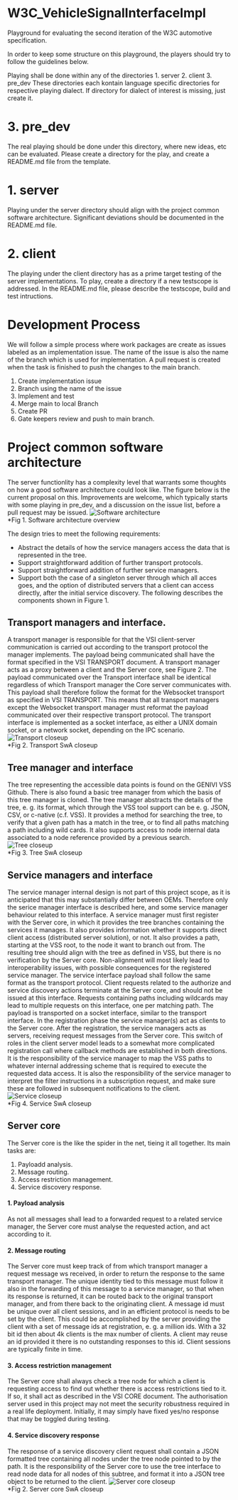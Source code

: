 # W3C_VehicleSignalInterfaceImpl
Playground for evaluating the second iteration of the W3C automotive specification.

In order to keep some structure on this playground, the players should try to follow the guidelines below.

Playing shall be done within any of the directories
	1. server
	2. client
	3. pre_dev
These directories each kontain language specific directories for respective playing dialect. If directory for dialect of interest is missing, just create it.

# 3. pre_dev
The real playing should be done under this directory, where new ideas, etc can be evaluated. Please create a directory for the play, and create a README.md file from the template.

# 1. server
Playing under the server directory should align with the project common software architecture. Significant deviations should be documented in the README.md file.

# 2. client
The playing under the client directory has as a prime target testing of the server implementations. To play, create a directory if a new testscope is addressed. In the README.md file, please describe the testscope, build and test intructions.

# Development Process

We will follow a simple process where work packages are create as issues labeled as an implementation issue. The name of the issue is also the name of the branch which is used for implementation. A pull request is created when the task is finished to push the changes to the main branch.

1) Create implementation issue
2) Branch using the name of the issue
3) Implement and test
4) Merge main to local Branch
5) Create PR
6) Gate keepers review and push to main branch.



# Project common software architecture
The server functionlity has a complexity level that warrants some thoughts on how a good software architecture could look like. 
The figure below is the current proposal on this. Improvements are welcome, which typically starts with some playing in pre_dev, and a discussion on the issue list, before a pull request may be issued.
![Software architecture](pics/common_server_swa.png?raw=true)<br>
*Fig 1. Software architecture overview

The design tries to meet the following requirements:
- Abstract the details of how the service managers access the data that is represented in the tree. 
- Support straightforward addition of further transport protocols.
- Support straightforward addition of further service managers. 
- Support both the case of a singleton server through which all acces goes, and the option of distributed servers that a client can access directly, after the initial service discovery.
The following describes the components shown in Figure 1. 
## Transport managers and interface.
A transport manager is responsible for that the VSI client-server communication is carried out according to the transport protocol the manager implements. The payload being communicated shall have the format specified in the VSI TRANSPORT document. 
A transport manager acts as a proxy between a client and the Server core, see Figure 2. 
The payload communicated over the Transport interface shall be identical regardless of which Transport manager the Core server communicates with. This payload shall therefore follow the format for the Websocket transport as specified in VSI TRANSPORT. This means that all transport managers except the Websocket transport manager must reformat the payload communicated over their respective transport protocol. 
The transport interface is implemented as a socket interface, as either a UNIX domain socket, or a network socket, depending on the IPC scenario. 
![Transport closeup](pics/transport_closeup.png?raw=true)<br>
*Fig 2. Transport SwA closeup
## Tree manager and interface
The tree representing the accessible data points is found on the GENIVI VSS Github. There is also found a basic tree manager from which the basis of this tree manager is cloned. 
The tree manager abstracts the details of the tree, e. g. its format, which through the VSS tool support can be e. g.  JSON, CSV, or c-native (c.f. VSS). It provides a method for searching the tree, to verify that a given path has a match in the tree, or to find all paths matching a path including wild cards. It also supports access to node internal data associated to a node reference provided by a previous search. 
![Tree closeup](pics/tree_closeup.png?raw=true)<br>
*Fig 3. Tree SwA closeup
## Service managers and interface
The service manager internal design is not part of this project scope, as it is anticipated that this may substantially differ between OEMs. Therefore only the serice manager interface is described here, and some service manager behaviour related to this interface. 
A service manager must first register with the Server core, in which it provides the tree branches containing the services it manages. It also provides information whether it supports direct client access (distributed server solution), or not. It also provides a path, starting at the VSS root, to the node it want to branch out from. The resulting tree should align with the tree as defined in VSS, but there is no verification by the Server core. Non-alignment will most likely lead to interoperability issues, with possible consequences for the registered service manager. 
The service interface payload shall follow the same format as the transport protocol. Client requests related to the authorize and service discovery actions terminate at the Server core, and should not be issued at this interface. Requests containing paths including wildcards may lead to multiple requests on this interface, one per matching path. The payload is transported on a socket interface, similar to the transport interface. 
In the registration phase the service manager(s) act as clients to the Server core. After the registration, the service managers acts as servers, receiving request messages from the Server core. This switch of roles in the client server model leads to a somewhat more complicated registration call where callback methods are established in both directions. 
It is the responsibility of the service manager to map the VSS paths to whatever internal addressing scheme that is required to execute the requested data access. 
It is also the responsibility of the service manager to interpret the filter instructions in a subscription request, and make sure these are followed in subsequent notifications to the client. 
![Service closeup](pics/service_closeup.png?raw=true)<br>
*Fig 4. Service SwA closeup
## Server core
The Server core is the like the spider in the net, tieing it all together. Its main tasks are:
 1. Payloadd analysis.
 2. Message routing.
 3. Access restriction management.
 4. Service discovery response.
#### 1. Payload analysis
As not all messages shall lead to a forwarded request to a related service manager, the Server core must analyse the requested action, and act according to it. 
#### 2. Message routing
The Server core must keep track of from which transport manager a request message ws received, in order to return the response to the same transport manager. The unique identity tied to this message must follow it also in the forwarding of this message to a service manager, so that when its response is returned, it can be routed back to the original transport manager, and from there back to the originating client. A message id must be unique over all client sessions, and in an efficient protocol is needs to be set by the client. This could be accomplished by the server providing the client with a set of message ids at registration, e. g. a million ids. With a 32 bit id then about 4k clients is the max number of clients. A client may reuse an id provided it there is no outstanding responses to this id. Client sessions are typically finite in time.
#### 3. Access restriction management
The Server core shall always check a tree node for which a client is requesting access to find out whether there is access restrictions tied to it. If so, it shall act as described in the VSI CORE document. 
The authorisation server used in this project may not meet the security robustness required in a real life deployment. Initially, it may simply have fixed yes/no response that may be toggled during testing. 
#### 4. Service discovery response
The response of a service discovery client request shall contain a JSON formatted tree containing all nodes under the tree node pointed to by the path. It is the responsibility of the Server core to use the tree interface to read node data for all nodes of this subtree, and format it into a JSON tree object to be returned to the client.
![Server core closeup](pics/server_core_closeup.png?raw=true)<br>
*Fig 2. Server core SwA closeup

